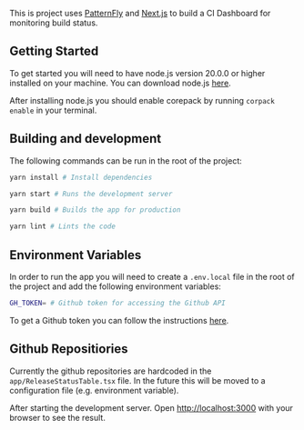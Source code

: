 This is project uses [PatternFly](https://patternfly.org/) and [Next.js](https://nextjs.org/) to build a CI Dashboard for monitoring build status.

## Getting Started

To get started you will need to have node.js version 20.0.0 or higher installed on your machine. You can download node.js [here](https://nodejs.org/en/download/).

After installing node.js you should enable corepack by running `corpack enable` in your terminal.

## Building and development
The following commands can be run in the root of the project:
```bash
yarn install # Install dependencies

yarn start # Runs the development server

yarn build # Builds the app for production

yarn lint # Lints the code
```

## Environment Variables
In order to run the app you will need to create a `.env.local` file in the root of the project and add the following environment variables:

```bash
GH_TOKEN= # Github token for accessing the Github API
```

To get a Github token you can follow the instructions [here](https://docs.github.com/en/github/authenticating-to-github/keeping-your-account-and-data-secure/creating-a-personal-access-token).

## Github Repositiories
Currently the github repositories are hardcoded in the `app/ReleaseStatusTable.tsx` file. In the future this will be moved to a configuration file (e.g. environment variable).

After starting the development server. Open [http://localhost:3000](http://localhost:3000) with your browser to see the result.
